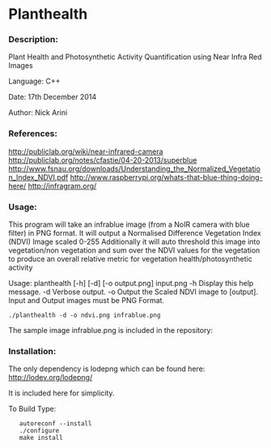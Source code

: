 Planthealth
============

### Description: 

Plant Health and Photosynthetic Activity Quantification using Near Infra Red Images

Language:    C++

Date:        17th December 2014

Author:      Nick Arini

### References:  

http://publiclab.org/wiki/near-infrared-camera
http://publiclab.org/notes/cfastie/04-20-2013/superblue
http://www.fsnau.org/downloads/Understanding_the_Normalized_Vegetation_Index_NDVI.pdf
http://www.raspberrypi.org/whats-that-blue-thing-doing-here/
http://infragram.org/

### Usage: 

This program will take an infrablue image (from a NoIR camera with blue filter) in PNG format.
It will output a Normalised Difference Vegetation Index (NDVI) Image scaled 0-255
Additionally it will auto threshold this image into vegetation/non vegetation and sum over the NDVI 
values for the vegetation to produce an overall relative metric for vegetation health/photosynthetic 
activity

Usage: planthealth [-h] [-d] [-o output.png] input.png
	-h Display this help message.
	-d Verbose output.
	-o Output the Scaled NDVI image to [output].
	   Input and Output images must be PNG Format.

```./planthealth -d -o ndvi.png infrablue.png```

The sample image infrablue.png is included in the repository:


### Installation:

The only dependency is lodepng which can be found here:
http://lodev.org/lodepng/

It is included here for simplicity. 

To Build Type:

```
   autoreconf --install
   ./configure
   make install
```
